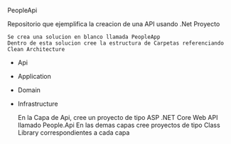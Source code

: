 PeopleApi

Repositorio que ejemplifica la creacion de una API usando .Net
Proyecto

    Se crea una solucion en blanco llamada PeopleApp
    Dentro de esta solucion cree la estructura de Carpetas referenciando Clean Architecture

- Api
- Application
- Domain
- Infrastructure

    En la Capa de Api, cree un proyecto de tipo ASP .NET Core Web API llamado People.Api
    En las demas capas cree proyectos de tipo Class Library correspondientes a cada capa

